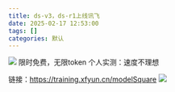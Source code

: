 ```yaml
---
title: ds-v3，ds-r1上线讯飞
date: 2025-02-17 12:53:00
tags: []
categories: 默认
---
```


![](https://s.rmimg.com/2025-02-17/1739793084-706508-2025-02-17-195120.png)
限时免费，无限token
个人实测：速度不理想

链接：https://training.xfyun.cn/modelSquare
![](https://s.rmimg.com/2025-02-17/1739800574-259829-2025-02-17-215608.png)
